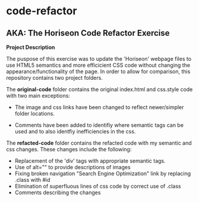 # code-refactor

<h2>AKA: The Horiseon Code Refactor Exercise</h2>

**Project Description**

The puspose of this exercise was to update the 'Horiseon' webpage files to use HTML5 semantics and more efficicient CSS code without changing the appearance/functionality of the page. In order to allow for comparison, this repository contains two project folders.

The **original-code** folder contains the original index.html and css.style code with two main exceptions:

 * The image and css links have been changed to reflect newer/simpler folder locations. 
 
 * Comments have been added to identifiy where semantic tags can be used and to also identfiy inefficiencies in the css.

The **refacted-code** folder contains the refacted code with my semantic and css changes. These changes include the following:

* Replacement of the 'div' tags with appropriate semantic tags.
* Use of alt="" to provide descriptions of images
* Fixing broken navigation "Search Engine Optimization" link by replacing .class with #id
* Elimination of superfluous lines of css code by correct use of .class
* Comments describing the changes